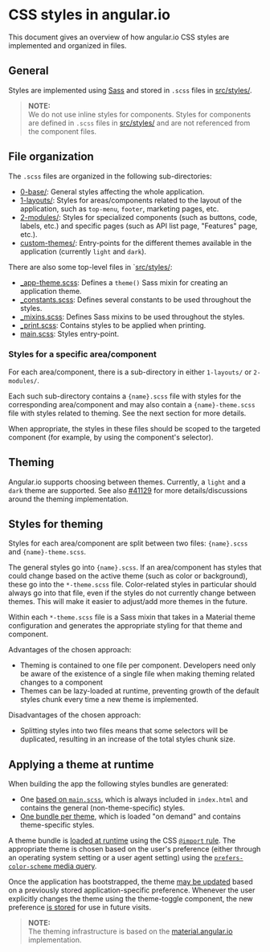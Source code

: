 # CSS styles in angular.io

This document gives an overview of how angular.io CSS styles are implemented and organized in files.


## General

Styles are implemented using [Sass](https://sass-lang.com/) and stored in `.scss` files in [src/styles/](.).

> **NOTE:**<br />
> We do not use inline styles for components.
> Styles for components are defined in `.scss` files in [src/styles/](.) and are not referenced from the component files.


## File organization

The `.scss` files are organized in the following sub-directories:
- [0-base/](./0-base): General styles affecting the whole application.
- [1-layouts/](./1-layouts): Styles for areas/components related to the layout of the application, such as `top-menu`, `footer`, marketing pages, etc.
- [2-modules/](./2-modules): Styles for specialized components (such as buttons, code, labels, etc.) and specific pages (such as API list page, "Features" page, etc.).
- [custom-themes/](./custom-themes): Entry-points for the different themes available in the application (currently `light` and `dark`).

There are also some top-level files in `[src/styles/](.):
- [_app-theme.scss](./_app-theme.scss): Defines a `theme()` Sass mixin for creating an application theme.
- [_constants.scss](./_constants.scss): Defines several constants to be used throughout the styles.
- [_mixins.scss](./_mixins.scss): Defines Sass mixins to be used throughout the styles.
- [_print.scss](./_print.scss): Contains styles to be applied when printing.
- [main.scss](./main.scss): Styles entry-point.


### Styles for a specific area/component

For each area/component, there is a sub-directory in either `1-layouts/` or `2-modules/`.

Each such sub-directory contains a `{name}.scss` file with styles for the corresponding area/component and may also contain a `{name}-theme.scss` file with styles related to theming.
See the next section for more details.

When appropriate, the styles in these files should be scoped to the targeted component (for example, by using the component's selector).


## Theming

Angular.io supports choosing between themes. Currently, a `light` and a `dark` theme are supported.
See also [#41129](https://github.com/angular/angular/pull/41129) for more details/discussions around the theming implementation.


## Styles for theming

Styles for each area/component are split between two files: `{name}.scss` and `{name}-theme.scss`.

The general styles go into `{name}.scss`.
If an area/component has styles that could change based on the active theme (such as color or background), these go into the `*-theme.scss` file.
Color-related styles in particular should always go into that file, even if the styles do not currently change between themes.
This will make it easier to adjust/add more themes in the future.

Within each `*-theme.scss` file is a Sass mixin that takes in a Material theme configuration and generates the appropriate styling for that theme and component.

Advantages of the chosen approach:
- Theming is contained to one file per component.
  Developers need only be aware of the existence of a single file when making theming related changes to a component
- Themes can be lazy-loaded at runtime, preventing growth of the default styles chunk every time a new theme is implemented.

Disadvantages of the chosen approach:
- Splitting styles into two files means that some selectors will be duplicated, resulting in an increase of the total styles chunk size.


## Applying a theme at runtime

When building the app the following styles bundles are generated:
- One [based on `main.scss`](https://github.com/angular/angular/blob/62b5a6cb079e489d91982abe88d644d73feb73f3/aio/angular.json#L44), which is always included in `index.html` and contains the general (non-theme-specific) styles.
- [One bundle per theme](https://github.com/angular/angular/blob/62b5a6cb079e489d91982abe88d644d73feb73f3/aio/angular.json#L45-L54), which is loaded "on demand" and contains theme-specific styles.

A theme bundle is [loaded at runtime](https://github.com/angular/angular/blob/62b5a6cb079e489d91982abe88d644d73feb73f3/aio/src/index.html#L33-L36) using the CSS [`@import` rule](https://developer.mozilla.org/en-US/docs/Web/CSS/@import).
The appropriate theme is chosen based on the user's preference (either through an operating system setting or a user agent setting) using the [`prefers-color-scheme` media query](https://developer.mozilla.org/en-US/docs/Web/CSS/@media/prefers-color-scheme).

Once the application has bootstrapped, the theme [may be updated](https://github.com/angular/angular/blob/62b5a6cb079e489d91982abe88d644d73feb73f3/aio/src/app/shared/theme-picker/theme-toggle.component.ts#L49-L72) based on a previously stored application-specific preference.
Whenever the user explicitly changes the theme using the theme-toggle component, the new preference [is stored](https://github.com/angular/angular/blob/62b5a6cb079e489d91982abe88d644d73feb73f3/aio/src/app/shared/theme-picker/theme-toggle.component.ts#L89) for use in future visits.

> **NOTE:**<br />
> The theming infrastructure is based on the [material.angular.io](https://github.com/angular/material.angular.io) implementation.
